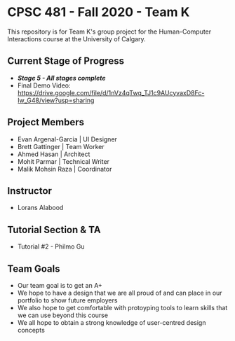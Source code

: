 # CPSC 481 - Fall 2020 - Team K
This repository is for Team K's group project for the Human-Computer Interactions course at the University of Calgary.

## Current Stage of Progress
* ___Stage 5 - All stages complete___
* Final Demo Video: https://drive.google.com/file/d/1nVz4qTwq_TJ1c9AUcyvaxD8Fc-lw_G48/view?usp=sharing

## Project Members
* Evan Argenal-Garcia | UI Designer
* Brett Gattinger | Team Worker
* Ahmed Hasan | Architect 
* Mohit Parmar | Technical Writer
* Malik Mohsin Raza | Coordinator

## Instructor
* Lorans Alabood 

## Tutorial Section & TA
* Tutorial #2 - Philmo Gu

## Team Goals
- Our team goal is to get an A+
- We hope to have a design that we are all proud of and can place in our portfolio to show future employers
- We also hope to get comfortable with protoyping tools to learn skills that we can use beyond this course
- We all hope to obtain a strong knowledge of user-centred design concepts
